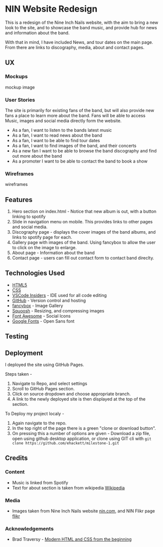 # NIN Website Redesign

This is a redesign of the Nine Inch Nails website, with the aim to bring a new look to the site, and to showcase the band music, and provide hub for news and information about the band.

With that in mind, I have included News, and tour dates on the main page. From there are links to discography, media, about and contact pages.

## UX

### Mockups

mockup image

### User Stories

The site is primarily for existing fans of the band, but will also provide new fans a place to learn more about the band.
Fans will be able to access Music, images and social media directly form the website.

* As a fan, I want to listen to the bands latest music
* As a fan, I want to read news about the band
* As a fan, I want to be able to find tour dates
* As a fan, I want to find images of the band, and their concerts
* As a new fan I want to be able to browse the band discography and find out more about the band
* As a promoter I want to be able to contact the band to book a show

### Wireframes

wireframes

## Features

1. Hero section on index.html -  Notice that new album is out, with a button linking to spotify
2. Slide in navigation menu on mobile. This provides links to other pages and social media.
3. Discography page -  displays the cover images of the band albums, and links to spotify page for each.
4. Gallery page with images of the band. Using fancybox to allow the user to click on the image to enlarge.
5. About page -  Information about the band
6. Contact page -  users can fill out contact form to contact band direclty.

## Technologies Used

* [HTML5](https://www.w3schools.com/html/)
* [CSS](https://www.w3.org/Style/CSS/Overview.en.html)
* [VSCode Insiders](https://code.visualstudio.com/) -  IDE used for all code editing
* [GitHub](https://github.com) -  Version control and hosting
* [fancybox](https://fancyapps.com/fancybox/) -  Image Gallery
* [Squoosh](https://squoosh.app/) -  Resizing, and compressing images
* [Font Awesome](https://fontawesome.com/) -  Social Icons
* [Google Fonts](https://fonts.google.com/) -  Open Sans font

## Testing

## Deployment

I deployed the site using GitHub Pages.

Steps taken -

1. Navigate to Repo, and select settings
2. Scroll to GitHub Pages section.
3. Click on source dropdown and choose appropriate branch.
4. A link to the newly deployed site is then displayed at the top of the section.

To Deploy my project localy -

1. Again navigate to the repo.
2. In the top right of the page there is a green "clone or download button".
3. On pressing this a number of options are given -  Download a zip file, open using github desktop application, or clone using GIT cli with `git clone https://github.com/ehackett/milestone-1.git`

## Credits

### Content

* Music is linked from Spotify
* Text for about section is taken from wikipedia [Wikipedia](https://en.wikipedia.org/wiki/Nine_Inch_Nails)


### Media
* Images taken from Nine Inch Nails website [nin.com](https://www.nin.com), and NIN Flikr page [flikr](https://www.flickr.com/photos/nineinchnails/)

### Acknowledgements

* Brad Traversy -  [Modern HTML and CSS from the beginning](https://www.udemy.com/course/modern-html-css-from-the-beginning/)
